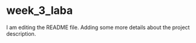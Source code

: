 # week_3_laba
I am editing the README file. Adding some more details about the project description.
